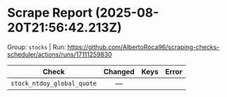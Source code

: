 # Scrape Report (2025-08-20T21:56:42.213Z)

Group: `stocks`  |  Run: https://github.com/AlbertoRoca96/scraping-checks-scheduler/actions/runs/17111259830

| Check | Changed | Keys | Error |
|---|:---:|:--|:--|
| `stock_ntdoy_global_quote` | — |  |  |
